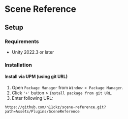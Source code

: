 # Scene Reference

## Setup

### Requirements

* Unity 2022.3 or later

### Installation

#### Install via UPM (using git URL)

1. Open `Package Manager` from `Window > Package Manager`.
2. Click `'+'` button > `Install package from git URL`.
3. Enter following URL:

```
https://github.com/n11ckz/scene-reference.git?path=Assets/Plugins/SceneReference
```
